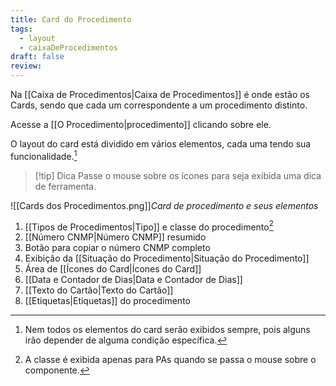 ```yaml
---
title: Card do Procedimento
tags:
  - layout
  - caixaDeProcedimentos
draft: false
review:
---
```

Na [[Caixa de Procedimentos|Caixa de Procedimentos]] é onde estão os Cards, sendo que cada um correspondente a um procedimento distinto.

Acesse a [[O Procedimento|procedimento]] clicando sobre ele.

O layout do card está dividido em vários elementos, cada uma tendo sua funcionalidade.[^1] 

> [!tip] Dica
>  Passe o mouse sobre os ícones para seja exibida uma dica de ferramenta.

![[Cards dos Procedimentos.png]]*Card de procedimento e seus elementos*


1. [[Tipos de Procedimentos|Tipo]] e classe do procedimento[^2]
2. [[Número CNMP|Número CNMP]] resumido
3. Botão para copiar o número CNMP completo
4. Exibição da [[Situação do Procedimento|Situação do Procedimento]]
5. Área de [[Ícones do Card|Ícones do Card]]
6. [[Data e Contador de Dias|Data e Contador de Dias]]
7. [[Texto do Cartão|Texto do Cartão]]
8. [[Etiquetas|Etiquetas]] do procedimento


[^1]: Nem todos os elementos do card serão exibidos sempre, pois alguns irão depender de alguma condição específica.
[^2]: A classe é exibida apenas para PAs quando se passa o mouse sobre o componente.